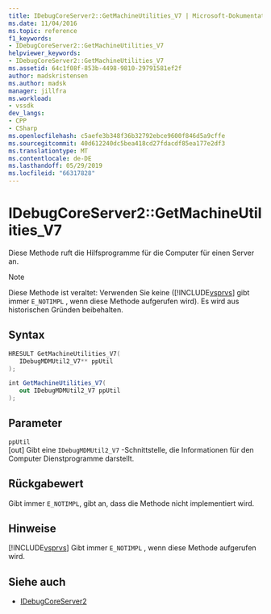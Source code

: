 ```yaml
---
title: IDebugCoreServer2::GetMachineUtilities_V7 | Microsoft-Dokumentation
ms.date: 11/04/2016
ms.topic: reference
f1_keywords:
- IDebugCoreServer2::GetMachineUtilities_V7
helpviewer_keywords:
- IDebugCoreServer2::GetMachineUtilities_V7
ms.assetid: 64c1f08f-853b-4498-9810-29791581ef2f
author: madskristensen
ms.author: madsk
manager: jillfra
ms.workload:
- vssdk
dev_langs:
- CPP
- CSharp
ms.openlocfilehash: c5aefe3b348f36b32792ebce9600f846d5a9cffe
ms.sourcegitcommit: 40d612240dc5bea418cd27fdacdf85ea177e2df3
ms.translationtype: MT
ms.contentlocale: de-DE
ms.lasthandoff: 05/29/2019
ms.locfileid: "66317828"
---
```

# <a name="idebugcoreserver2getmachineutilitiesv7"></a>IDebugCoreServer2::GetMachineUtilities_V7
Diese Methode ruft die Hilfsprogramme für die Computer für einen Server an.

> [!NOTE]
> Diese Methode ist veraltet: Verwenden Sie keine ([!INCLUDE[vsprvs](../../../code-quality/includes/vsprvs_md.md)] gibt immer `E_NOTIMPL` , wenn diese Methode aufgerufen wird). Es wird aus historischen Gründen beibehalten.

## <a name="syntax"></a>Syntax

```cpp
HRESULT GetMachineUtilities_V7(
   IDebugMDMUtil2_V7** ppUtil
);
```

```csharp
int GetMachineUtilities_V7(
   out IDebugMDMUtil2_V7 ppUtil
);
```

## <a name="parameters"></a>Parameter
`ppUtil`\
[out] Gibt eine `IDebugMDMUtil2_V7` -Schnittstelle, die Informationen für den Computer Dienstprogramme darstellt.

## <a name="return-value"></a>Rückgabewert
 Gibt immer `E_NOTIMPL`, gibt an, dass die Methode nicht implementiert wird.

## <a name="remarks"></a>Hinweise
 [!INCLUDE[vsprvs](../../../code-quality/includes/vsprvs_md.md)] Gibt immer `E_NOTIMPL` , wenn diese Methode aufgerufen wird.

## <a name="see-also"></a>Siehe auch
- [IDebugCoreServer2](../../../extensibility/debugger/reference/idebugcoreserver2.md)